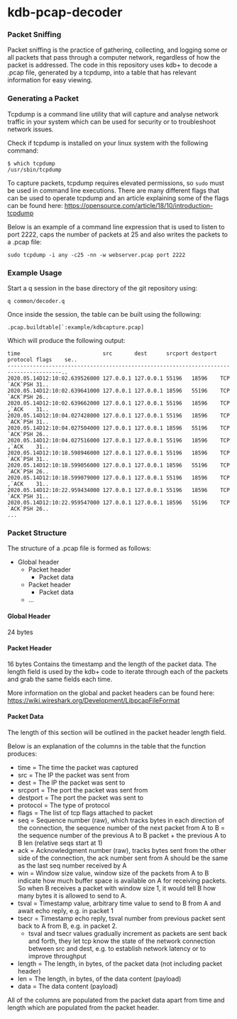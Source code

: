# kdb-pcap-decoder
### Packet Sniffing

Packet sniffing is the practice of gathering, collecting, and logging some or all packets that pass through a computer network, regardless of how the packet is addressed. The code in this repository uses kdb+ to decode a .pcap file, generated by a tcpdump, into a table that has relevant information for easy viewing.


### Generating a Packet

Tcpdump is a command line utility that will capture and analyse network traffic in your system which can be used for security or to troubleshoot network issues. 

Check if tcpdump is installed on your linux system with the following command:

```
$ which tcpdump
/usr/sbin/tcpdump
```

To capture packets, tcpdump requires elevated permissions, so `sudo` must be used in command line executions.
There are many different flags that can be used to operate tcpdump and an article explaining some of the flags can be found here:
https://opensource.com/article/18/10/introduction-tcpdump

Below is an example of a command line expression that is used to listen to port 2222, caps the number of packets at 25 and also writes the packets to a .pcap file:
```
sudo tcpdump -i any -c25 -nn -w webserver.pcap port 2222
```

### Example Usage
Start a q session in the base directory of the git repository using:
```
q common/decoder.q
```
Once inside the session, the table can be built using the following:
```
.pcap.buildtable[`:example/kdbcapture.pcap]
```
Which will produce the following output:
```
time                          src       dest      srcport destport protocol flags    se..
---------------------------------------------------------------------------------------..
2020.05.14D12:10:02.639526000 127.0.0.1 127.0.0.1 55196   18596    TCP      `ACK`PSH 31..
2020.05.14D12:10:02.639641000 127.0.0.1 127.0.0.1 18596   55196    TCP      `ACK`PSH 26..
2020.05.14D12:10:02.639662000 127.0.0.1 127.0.0.1 55196   18596    TCP      ,`ACK    31..
2020.05.14D12:10:04.027428000 127.0.0.1 127.0.0.1 55196   18596    TCP      `ACK`PSH 31..
2020.05.14D12:10:04.027504000 127.0.0.1 127.0.0.1 18596   55196    TCP      `ACK`PSH 26..
2020.05.14D12:10:04.027516000 127.0.0.1 127.0.0.1 55196   18596    TCP      ,`ACK    31..
2020.05.14D12:10:18.598946000 127.0.0.1 127.0.0.1 55196   18596    TCP      `ACK`PSH 31..
2020.05.14D12:10:18.599056000 127.0.0.1 127.0.0.1 18596   55196    TCP      `ACK`PSH 26..
2020.05.14D12:10:18.599079000 127.0.0.1 127.0.0.1 55196   18596    TCP      ,`ACK    31..
2020.05.14D12:10:22.959434000 127.0.0.1 127.0.0.1 55196   18596    TCP      `ACK`PSH 31..
2020.05.14D12:10:22.959547000 127.0.0.1 127.0.0.1 18596   55196    TCP      `ACK`PSH 26..
...
```


### Packet Structure
The structure of a .pcap file is formed as follows:
* Global header
  * Packet header
    * Packet data
  * Packet header
    * Packet data
  * ...

#### Global Header
24 bytes

#### Packet Header
16 bytes
Contains the timestamp and the length of the packet data. The length field is used by the kdb+ code to iterate through each of the packets and grab the same fields each time.

More information on the global and packet headers can be found here: https://wiki.wireshark.org/Development/LibpcapFileFormat

#### Packet Data
The length of this section will be outlined in the packet header length field. 

Below is an explanation of the columns in the table that the function produces:
* time = The time the packet was captured
* src = The IP the packet was sent from
* dest = The IP the packet was sent to
* srcport = The port the packet was sent from
* destport = The port the packet was sent to
* protocol = The type of protocol
* flags = The list of tcp flags attached to packet
* seq = Sequence number (raw), which tracks bytes in each direction of the connection, the sequence number of the next packet from A to B = the sequence number of the previous A to B packet + the previous A to B len (relative seqs start at 1)
* ack = Acknowledgment number (raw), tracks bytes sent from the other side of the connection, the ack number sent from A should be the same as the last seq number received by A
* win = Window size value, window size of the packets from A to B indicate how much buffer space is available on A for receiving packets. So when B receives a packet with window size 1, it would tell B how many bytes it is allowed to send to A.
* tsval = Timestamp value, arbitrary time value to send to B from A and await echo reply, e.g. in packet 1
* tsecr = Timestamp echo reply, tsval number from previous packet sent back to A from B, e.g. in packet 2.
  * tsval and tsecr values gradually increment as packets are sent back and forth, they let tcp know the state of the network connection between src and dest, e.g. to establish network latency or to improve throughput
* length = The length, in bytes, of the packet data (not including packet header)
* len = The length, in bytes, of the data content (payload)
* data = The data content (payload)

All of the columns are populated from the packet data apart from time and length which are populated from the packet header.
